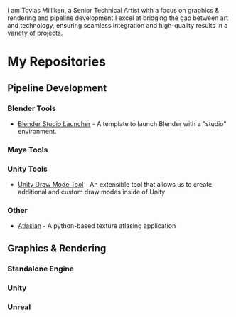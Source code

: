 I am Tovias Milliken, a Senior Technical Artist with a focus on graphics & rendering and pipeline development.I excel at bridging the gap between art and technology, ensuring seamless integration and high-quality results in a variety of projects.

# My Repositories 
## Pipeline Development 

### Blender Tools
- [Blender Studio Launcher](https://github.com/ToviasM/blender-studio-launcher) - A template to launch Blender with a "studio" environment. 

### Maya Tools

### Unity Tools 
- [Unity Draw Mode Tool](https://github.com/ToviasM/unity-draw-mode-tool) - An extensible tool that allows us to create additional and custom draw modes inside of Unity

### Other
- [Atlasian](https://github.com/ToviasM/Atlasian) - A python-based texture atlasing application

## Graphics & Rendering

### Standalone Engine

### Unity

### Unreal


